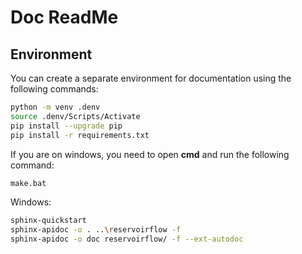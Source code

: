 # Doc ReadMe


## Environment

You can create a separate environment for documentation using the following commands:

```bash
python -m venv .denv
source .denv/Scripts/Activate
pip install --upgrade pip
pip install -r requirements.txt
```

If you are on windows, you need to open __cmd__ and run the following command:

```bash
make.bat
```

Windows:

```bash
sphinx-quickstart
sphinx-apidoc -o . ..\reservoirflow -f
sphinx-apidoc -o doc reservoirflow/ -f --ext-autodoc
```
